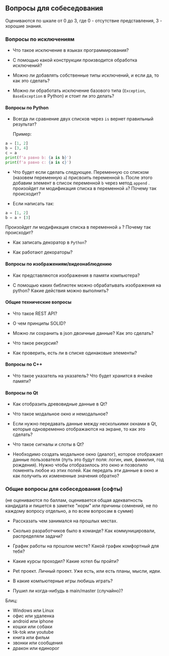 ## Вопросы для собеседования

Оцениваются по шкале от 0 до 3, где 0 - отсутствие представления, 3 - хорошие знания.

### Вопросы по исключениям

- Что такое исключение в языках программирования? 

- С помощью какой конструкции производится обработка исключений?

- Можно ли добавлять собственные типы исключений, и если да, то как это сделать?

- Можно ли обработать исключение базового типа (`Exception`, `BaseException` в Python) и стоит ли это делать?



#### Вопросы по Python

- Всегда ли сравнение двух списков через `is` вернет правильный результат?

  Пример:

```python
a = [1, 2]
b = [3, 4]
c = a
print(f'a равно b: {a is b}')
print(f'a равно c: {a is c}')
```

- Что будет если сделать следующее. Переменную со списком (назовем переменную `a`) присвоить переменной `b`. После этого добавим элемент в список переменной `b` через метод `append` . произойдет ли модификация списка в переменной `a`? Почему так происходит?

- Если написать так:

```python
a = [1, 2]
b = a + [3]
```

Произойдет ли модификация списка в переменной `a` ? Почему так происходит?



- Как записать декоратор в `Python`?

- Как работают декораторы?

#### Вопросы по изображениям/видеонаблюдению

- Как представляются изображения в памяти компьютера?


- С помощью каких библиотек можно обрабатывать изображения на python? Какие действия можно выполнить?




#### Общие технические вопросы

- Что такое REST API?


- О чем принципы SOLID?


- Можно ли сохранить в json двоичные данные? Как это сделать?


- Что такое рекурсия?


- Как проверить, есть ли в списке одинаковые элементы?




#### Вопросы по C++

- Что такое указатель на указатель? Что будет хранится в ячейке памяти?




#### Вопросы по Qt

- Как отобразить древовидные данные в Qt?


- Что такое модальное окно и немодальное?


- Если нужно передавать данные между несколькими окнами в Qt, которые одновременно отображаются на экране, то как это сделать?


- Что такое сигналы и слоты в Qt?


- Необходимо создать модальное окно (диалог), которое отображает данные пользователя (путь это будут поля: логин, имя, фамилия, год рождения). Нужно чтобы отобразилось это окно и позволило поменять любое из этих полей. Как передать эти данные в окно и как получить их измененные значения обратно?




### Общие вопросы для собеседования (софты)

(не оцениваются по баллам, оценивается общая адекватность кандидата и пишется в заметке "норм" или причины сомнений, не по каждому вопросу отдельно, а по всем вопросам в сумме)

- Рассказать чем занимался на прошлых местах.    


- Сколько разработчиков было в команде? Как коммуницировали, распределяли задачи?    


- График работы на прошлом месте? Какой график комфортный для тебя?    


- Какие курсы проходил? Какие хотел бы пройти?    


- Pet проект. Личный проект. Уже есть, или есть планы, мысли, идеи.    


- В какие компьютерные игры любишь играть?    


- Пушил ли когда-нибудь в main/master (случайно)?    




Блиц:

- Windows или Linux
- офис или удаленка
- android или iphone
- кошки или собаки
- tik-tok или youtube
- книга или фильм
- звонки или сообщения
- дракон или единорог
